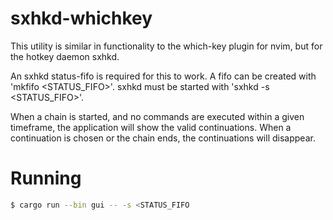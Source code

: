 # sxhkd-whichkey

This utility is similar in functionality to the which-key plugin for nvim, but for the hotkey daemon sxhkd.

An sxhkd status-fifo is required for this to work. A fifo can be created with 'mkfifo <STATUS_FIFO>'. sxhkd must be started with 'sxhkd -s <STATUS_FIFO>'.

When a chain is started, and no commands are executed within a given timeframe, the application will show the valid continuations. When a continuation is chosen or the chain ends, the continuations will disappear.

# Running
```bash
$ cargo run --bin gui -- -s <STATUS_FIFO
```
